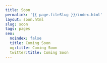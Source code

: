 ```yaml
---
title: Soon
permalink: '{{ page.fileSlug }}/index.html'
layout: soon.html
slug: soon
tags: pages
seo:
  noindex: false
  title: Coming Soon
  og:title: Coming Soon
  twitter:title: Coming Soon
---
```



